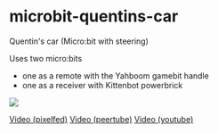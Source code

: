 # microbit-quentins-car
Quentin's car (Micro:bit with steering)


Uses two micro:bits
  * one as a remote with the Yahboom gamebit handle
  * one as a receiver with Kittenbot powerbrick


![](https://pixelfed.social/storage/m/ebbba457f15a41f29e66bf69f0a5a4d0c974249a/19dc92584914ec557fc762f338ebb32807264507/oqzor25DvdcmNgtMi4m28Qo6qLnJN846sQl1yUGz.jpeg)

[Video (pixelfed)](https://pixelfed.social/p/gbraad/101679922250125312) [Video (peertube)](https://peertube.social/videos/watch/69f882fb-ae07-47e4-a958-b12a25e4b865) [Video (youtube)](https://www.youtube.com/watch?v=jZ_K2Kwuhh0)
